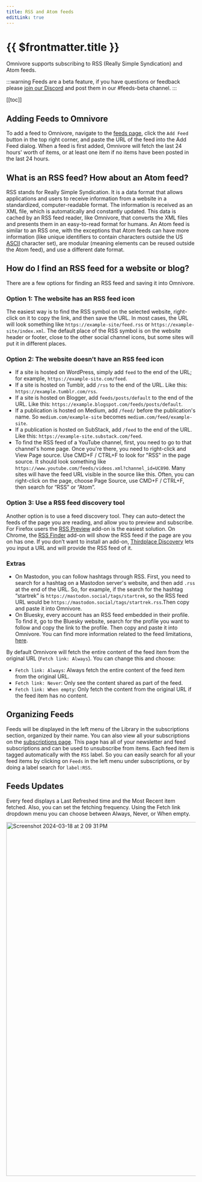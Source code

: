 ```yaml
---
title: RSS and Atom feeds
editLink: true
---
```


# {{ $frontmatter.title }}

Omnivore supports subscribing to RSS (Really Simple Syndication) and Atom feeds.

:::warning
Feeds are a beta feature, if you have questions or feedback please [join our Discord](https://discord.gg/h2z5rppzz9) and post them in our #feeds-beta channel.
:::

[[toc]]

## Adding Feeds to Omnivore

To add a feed to Omnivore, navigate to the [feeds page](https://omnivore.app/settings/feeds), click the `Add Feed` button in the top right corner, and paste the URL of the feed into the Add Feed dialog.
When a feed is first added, Omnivore will fetch the last 24 hours' worth of items, or at least one item if no items have been posted in the last 24 hours.

## What is an RSS feed? How about an Atom feed?

RSS stands for Really Simple Syndication. It is a data format that allows applications and users to receive information from a website in a standardized, computer-readable format. The information is received as an XML file, which is automatically and constantly updated. This data is cached by an RSS feed reader, like Omnivore, that converts the XML files and presents them in an easy-to-read format for humans.
An Atom feed is similar to an RSS one, with the exceptions that Atom feeds can have more information (like unique identifiers to contain characters outside the US [ASCII](https://en.wikipedia.org/wiki/ASCII) character set), are modular (meaning elements can be reused outside the Atom feed), and use a different date format.

## How do I find an RSS feed for a website or blog?
There are a few options for finding an RSS feed and saving it into Omnivore.

### Option 1: The website has an RSS feed icon

The easiest way is to find the RSS symbol on the selected website, right-click on it to copy the link, and then save the URL.
In most cases, the URL will look something like `https://example-site/feed.rss` or `https://example-site/index.xml`.
The default place of the RSS symbol is on the website header or footer, close to the other social channel icons, but some sites will put it in different places.

### Option 2: The website doesn’t have an RSS feed icon

- If a site is hosted on WordPress, simply add `feed` to the end of the URL; for example, `https://example-site.com/feed`.
- If a site is hosted on Tumblr, add `/rss` to the end of the URL. Like this:  `https://example.tumblr.com/rss`.
- If a site is hosted on Blogger, add `feeds/posts/default` to the end of the URL. Like this:  `https://example.blogspot.com/feeds/posts/default`.
- If a publication is hosted on Medium, add `/feed/` before the publication's name. So  `medium.com/example-site` becomes `medium.com/feed/example-site`.
- If a publication is hosted on SubStack, add `/feed` to the end of the URL. Like this: `https://example-site.substack.com/feed`.
- To find the RSS feed of a YouTube channel, first, you need to go to that channel's home page. Once you're there, you need to right-click and View Page source. Use CMD+F / CTRL+F to look for "RSS" in the page source. It should look something like `https://www.youtube.com/feeds/videos.xml?channel_id=UC890`.
Many sites will have the feed URL visible in the source like this. Often, you can right-click on the page, choose Page Source, use CMD+F / CTRL+F, then search for “RSS” or “Atom”.

### Option 3: Use a RSS feed discovery tool

Another option is to use a feed discovery tool. They can auto-detect the feeds of the page you are reading, and allow you to preview and subscribe.
For Firefox users the [RSS Preview](https://addons.mozilla.org/en-US/firefox/addon/feed-preview/) add-on is the easiest solution. On Chrome, the [RSS Finder](https://chrome.google.com/webstore/detail/rss-finder/ijdgeedipkpmcliidjhbemmlgibfnaff/related?hl=en-US) add-on will show the RSS feed if the page are you on has one.
If you don’t want to install an add-on, [Thirdplace Discovery](https://discovery.thirdplace.no/) lets you input a URL and will provide the RSS feed of it.

### Extras

- On Mastodon, you can follow hashtags through RSS. First, you need to search for a hashtag on a Mastodon server's website, and then add `.rss` at the end of the URL. So, for example, if the search for the hashtag “startrek” is `https://mastodon.social/tags/startrek`, so the RSS feed URL would be `https://mastodon.social/tags/startrek.rss`.Then copy and paste it into Omnivore.
- On Bluesky, every account has an RSS feed embedded in their profile. To find it, go to the Bluesky website, search for the profile you want to follow and copy the link to the profile. Then copy and paste it into Omnivore. You can find more information related to the feed limitations, [here](https://openrss.org/blog/bluesky-has-launched-rss-feeds).

By default Omnivore will fetch the entire content of the feed item from the original URL (`Fetch link: Always`). You can change this and choose:

- `Fetch link: Always`: Always fetch the entire content of the feed item from the original URL.
- `Fetch link: Never`: Only see the content shared as part of the feed.
- `Fetch link: When empty`: Only fetch the content from the original URL if the feed item has no content.

## Organizing Feeds

Feeds will be displayed in the left menu of the Library in the subscriptions section, organized by their name. You can also view all your subscriptions on the [subscriptions page](https://omnivore.app/settings/subscriptions). This page has all of your newsletter and feed subscriptions and can be used to unsubscribe from items.
Each feed item is tagged automatically with the `RSS` label. So you can easily search for all your feed items by clicking on `Feeds` in the left menu under subscriptions, or by doing a label search for `label:RSS`.

## Feeds Updates

Every feed displays a Last Refreshed time and the Most Recent item fetched. Also, you can set the fetching frequency. Using the Fetch link dropdown menu you can choose between Always, Never, or When empty.

<img width="942" alt="Screenshot 2024-03-18 at 2 09 31 PM" src="https://github.com/omnivore-app/docs.omnivore/assets/135056739/69d09375-d74f-4af0-afb2-5e8b413bf3f1">


